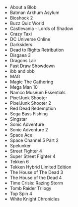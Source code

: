 - About a Blob
- Batman Arkhum Asylum
- Bioshock 2
- Buzz Quiz World
- Castlevania - Lords of Shadow
- Crazy Taxi
- DC Universe Online
- Darksiders
- Dead to Rights Retribution
- Disgaea 3
- Dragons Lair
- Fast Draw Showdown
- ibb and obb
- MAG
- Magic The Gathering
- Mega Man 10
- Namco Museum Essentials
- PixelJunk Shooter
- PixelJunk Shooter 2
- Red Dead Redemption
- Sega Bass Fishing
- Singstar
- Sonic Adventure
- Sonic Adventure 2
- Space Ace
- Space Channel 5 Part 2
- Spelunker
- Street Fighter 4
- Super Street Fighter 4
- Tekken 6
- Tekken Hybrid Limited Edition
- The House of The Dead 3
- The House of the Dead 4
- Time Crisis: Razing Storm
- Tomb Raider Trilogy
- Top Spin 4
- White Knight Chronicles

